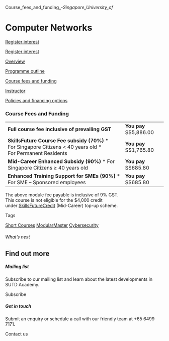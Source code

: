 Course_fees_and_funding_-_Singapore_University_of_



Computer Networks
=================

[Register interest](/admissions/academy/short-courses/short-courses-register-your-interest/?coursename=computer-networks)

[Register interest](/admissions/academy/short-courses/short-courses-register-your-interest/?coursename=computer-networks)

[Overview](/course/computer-networks/#tabs)

[Programme outline](/course/computer-networks/programme-outline/#tabs)

[Course fees and funding](/course/computer-networks/course-fees-and-funding/#tabs)

[Instructor](/course/computer-networks/instructor/#tabs)

[Policies and financing options](/course/computer-networks/policies-and-financing-options/#tabs)

### Course Fees and Funding

|  |  |
| --- | --- |
| **Full course fee inclusive of prevailing GST** | **You pay**  S$5,886.00 |
| **SkillsFuture Course Fee subsidy (70%)**  * For Singapore Citizens < 40 years old * For Permanent Residents | **You pay**  S$1,765.80 |
| **Mid-Career Enhanced Subsidy (90%)**  * For Singapore Citizens ≥ 40 years old | **You pay**  S$685.80 |
| **Enhanced Training Support for SMEs (90%)**  * For SME – Sponsored employees | **You pay**  S$685.80 |

The above module fee payable is inclusive of 9% GST.  
This course is not eligible for the $4,000 credit under [SkillsFuture](http://www.skillsfuture.gov.sg/credit)[Credit](http://www.skillsfuture.gov.sg/credit) (Mid-Career) top-up scheme.

Tags

[Short Courses](/admissions/academy/courses-and-modules/?academy-type-course=780)
[ModularMaster](/admissions/academy/courses-and-modules/?academy-type-course=792)
[Cybersecurity](/admissions/academy/courses-and-modules/?discipline=787)

###### What’s next

Find out more
-------------

##### Mailing list

Subscribe to our mailing list and learn about the latest developments in SUTD Academy.

Subscribe

##### Get in touch

Submit an enquiry or schedule a call with our friendly team at +65 6499 7171.

Contact us

